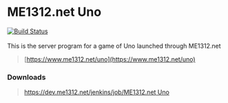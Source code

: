 # ME1312.net Uno
[![Build Status](https://dev.me1312.net/jenkins/job/ME1312.net%20Uno/badge/icon)](https://dev.me1312.net/jenkins/job/ME1312.net%20Uno/)<br><br>
This is the server program for a game of Uno launched through ME1312.net
> [https://www.me1312.net/uno](https://www.me1312.net/uno)<br>

### Downloads
> [https://dev.me1312.net/jenkins/job/ME1312.net Uno](https://dev.me1312.net/jenkins/job/ME1312.net%20Uno)